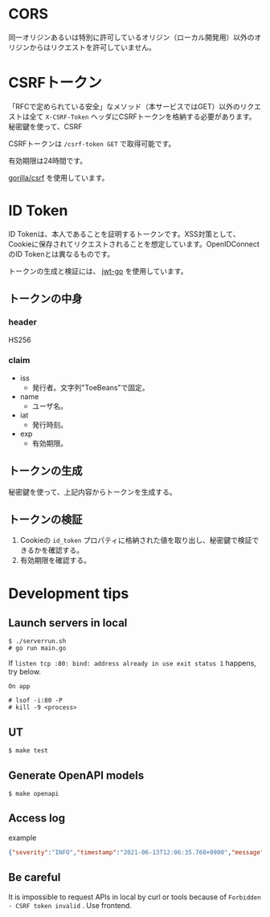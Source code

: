 # CORS
同一オリジンあるいは特別に許可しているオリジン（ローカル開発用）以外のオリジンからはリクエストを許可していません。

# CSRFトークン
「RFCで定められている安全」なメソッド（本サービスではGET）以外のリクエストは全て `X-CSRF-Token` ヘッダにCSRFトークンを格納する必要があります。秘密鍵を使って、CSRF

CSRFトークンは `/csrf-token GET` で取得可能です。

有効期限は24時間です。

[gorilla/csrf](https://github.com/gorilla/csrf) を使用しています。

# ID Token
ID Tokenは、本人であることを証明するトークンです。XSS対策として、Cookieに保存されてリクエストされることを想定しています。OpenIDConnectのID Tokenとは異なるものです。

トークンの生成と検証には、 [jwt-go](https://github.com/dgrijalva/jwt-go) を使用しています。

## トークンの中身
### header
HS256

### claim 
- iss
  - 発行者。文字列"ToeBeans"で固定。
- name
  - ユーザ名。
- iat
  - 発行時刻。
- exp
  - 有効期限。

## トークンの生成
秘密鍵を使って、上記内容からトークンを生成する。

## トークンの検証
1. Cookieの `id_token` プロパティに格納された値を取り出し、秘密鍵で検証できるかを確認する。
2. 有効期限を確認する。

# Development tips
## Launch servers in local
```
$ ./serverrun.sh
# go run main.go
```

If `listen tcp :80: bind: address already in use exit status 1` happens, try below.

```
On app

# lsof -i:80 -P
# kill -9 <process>
```

## UT
```
$ make test
```

## Generate OpenAPI models
```
$ make openapi
```

## Access log
example

```json
{"severity":"INFO","timestamp":"2021-06-13T12:06:35.760+0900","message":"","http_request":{"status":200,"method":"POST","host":"localhost:80","path":"/login","query":"","request_size":56,"remote_address":"172.22.0.1:35924","x_forwarded_for":"","user_agent":"Mozilla/5.0 (Macintosh; Intel Mac OS X 10_14_6) AppleWebKit/537.36 (KHTML, like Gecko) Chrome/91.0.4472.101 Safari/537.36","referer":"http://localhost:3000/","protocol":"HTTP/1.1","latency":"20.6025ms"}}
```

## Be careful
It is impossible to request APIs in local by curl or tools because of `Forbidden - CSRF token invalid` .
Use frontend.